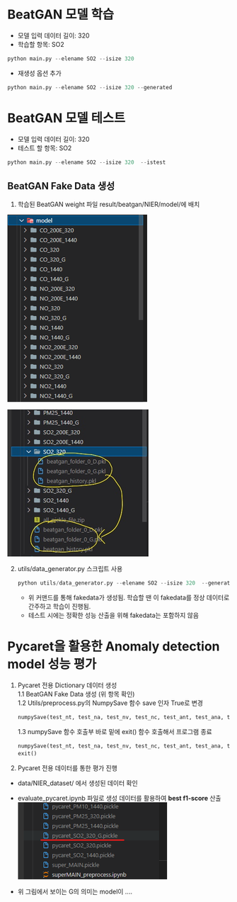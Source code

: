# BeatGAN 모델 학습
- 모델 입력 데이터 길이: 320
- 학습할 항목: SO2
```python
python main.py --elename SO2 --isize 320
```
- 재생성 옵션 추가
```python
python main.py --elename SO2 --isize 320 --generated
```

# BeatGAN 모델 테스트
- 모델 입력 데이터 길이: 320
- 테스트 할 항목: SO2
```python
python main.py --elename SO2 --isize 320  --istest
```
## BeatGAN Fake Data 생성
1. 학습된 BeatGAN weight 파일 result/beatgan/NIER/model/에 배치  

![](/images/2022-01-16-18-40-32.png)

![](/images/2022-01-16-18-42-09.png)

2. utils/data_generator.py 스크립트 사용
    ```python
    python utils/data_generator.py --elename SO2 --isize 320  --generated
    ```
    - 위 커맨드를 통해 fakedata가 생성됨. 학습할 땐 이 fakedata를 정상 데이터로 간주하고 학습이 진행됨.
    - 테스트 시에는 정확한 성능 산출을 위해 fakedata는 포함하지 않음

# Pycaret을 활용한 Anomaly detection model 성능 평가  
1. Pycaret 전용 Dictionary 데이터 생성  
   1.1 BeatGAN Fake Data 생성 (위 항목 확인)  
   1.2 Utils/preprocess.py의 NumpySave 함수 save 인자 True로 변경  
   ```python
   numpySave(test_nt, test_na, test_nv, test_nc, test_ant, test_ana, test_anv, test_anc, save=True)
   ```
   1.3 numpySave 함수 호출부 바로 밑에 exit() 함수 호출해서 프로그램 종료
   ```python
   numpySave(test_nt, test_na, test_nv, test_nc, test_ant, test_ana, test_anv, test_anc, save=True)
   exit()
   ```
2. Pycaret 전용 데이터를 통한 평가 진행
- data/NIER_dataset/ 에서 생성된 데이터 확인
- evaluate_pycaret.ipynb 파일로 생성 데이터를 활용하여 **best f1-score** 산출
![](/images/2022-01-16-18-56-33.png)  

- 위 그림에서 보이는 G의 의미는 model이 ....

